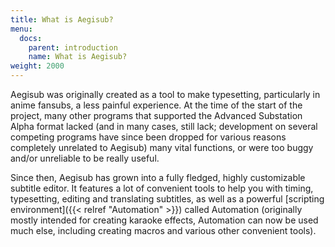 ```yaml
---
title: What is Aegisub?
menu:
  docs:
    parent: introduction
    name: What is Aegisub?
weight: 2000
---
```


Aegisub was originally created as a tool to make typesetting,
particularly in anime fansubs, a less painful experience. At the time
of the start of the project, many other programs that supported the
Advanced Substation Alpha format lacked (and in many cases, still lack;
development on several competing programs have since been dropped for
various reasons completely unrelated to Aegisub) many vital functions,
or were too buggy and/or unreliable to be really useful.

Since then, Aegisub has grown into a fully fledged, highly customizable
subtitle editor. It features a lot of convenient tools to help you with
timing, typesetting, editing and translating subtitles, as well as a
powerful \[scripting environment\]({{\< relref "Automation" >}}) called Automation
(originally mostly intended for creating karaoke effects, Automation
can now be used much else, including creating macros and various other
convenient tools).
